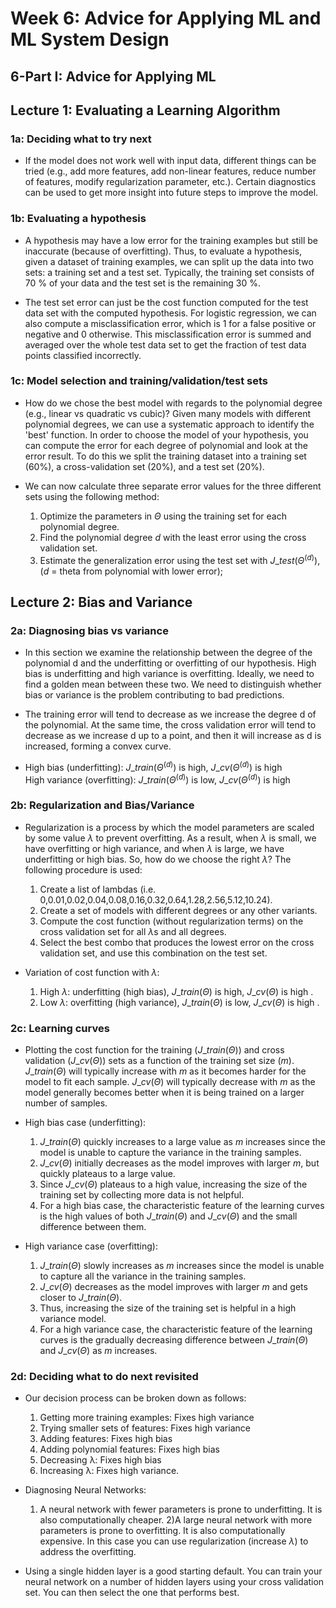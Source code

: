 # Week 6: Advice for Applying ML and ML System Design

## 6-Part I: Advice for Applying ML

## Lecture 1: Evaluating a Learning Algorithm

### 1a: Deciding what to try next

* If the model does not work well with input data, different things can be tried (e.g., add more features, add non-linear features, reduce number of features, modify regularization parameter, etc.). Certain diagnostics can be used to get more insight into future steps to improve the model.

### 1b: Evaluating a hypothesis

* A hypothesis may have a low error for the training examples but still be inaccurate (because of overfitting). Thus, to evaluate a hypothesis, given a dataset of training examples, we can split up the data into two sets: a training set and a test set. Typically, the training set consists of 70 % of your data and the test set is the remaining 30 %.

* The test set error can just be the cost function computed for the test data set with the computed hypothesis. For logistic regression, we can also compute a misclassification error, which is 1 for a false positive or negative and 0 otherwise. This misclassification error is summed and averaged over the whole test data set to get the fraction of test data points classified incorrectly.

### 1c: Model selection and training/validation/test sets 

* How do we chose the best model with regards to the polynomial degree (e.g., linear vs quadratic vs cubic)? Given many models with different polynomial degrees, we can use a systematic approach to identify the 'best' function. In order to choose the model of your hypothesis, you can compute the error for each degree of polynomial and look at the error result. To do this we split the training dataset into a training set (60%), a cross-validation set (20%), and a test set (20%).

* We can now calculate three separate error values for the three different sets using the following method:
    1) Optimize the parameters in $\Theta$ using the training set for each polynomial degree.
    2) Find the polynomial degree $d$ with the least error using the cross validation set.
    3) Estimate the generalization error using the test set with $J\_{test}(\Theta^{(d)})$, ($d$ = theta from polynomial with lower error);
    
## Lecture 2: Bias and Variance    

### 2a: Diagnosing bias vs variance

* In this section we examine the relationship between the degree of the polynomial d and the underfitting or overfitting of our hypothesis. High bias is underfitting and high variance is overfitting. Ideally, we need to find a golden mean between these two. We need to distinguish whether bias or variance is the problem contributing to bad predictions.

* The training error will tend to decrease as we increase the degree d of the polynomial. At the same time, the cross validation error will tend to decrease as we increase d up to a point, and then it will increase as d is increased, forming a convex curve.

* High bias (underfitting): $J\_{train}(\Theta^{(d)})$ is high, $J\_{cv}(\Theta^{(d)})$ is high  
  High variance (overfitting): $J\_{train}(\Theta^{(d)})$ is low, $J\_{cv}(\Theta^{(d)})$ is high
  
### 2b: Regularization and Bias/Variance

* Regularization is a process by which the model parameters are scaled by some value $\lambda$ to prevent overfitting. As a result, when $\lambda$ is small, we have overfitting or high variance, and when $\lambda$ is large, we have underfitting or high bias. So, how do we choose the right $\lambda$? The following procedure is used:

    1) Create a list of lambdas (i.e. 0,0.01,0.02,0.04,0.08,0.16,0.32,0.64,1.28,2.56,5.12,10.24).
    2) Create a set of models with different degrees or any other variants.
    3) Compute the cost function (without regularization terms) on the cross validation set for all $\lambda$s and all degrees.
    4) Select the best combo that produces the lowest error on the cross validation set, and use this combination on the test set.
    
* Variation of cost function with $\lambda$: 
    1) High $\lambda$: underfitting (high bias), $J\_{train}(\Theta)$ is high, $J\_{cv}(\Theta)$ is high .
    2) Low $\lambda$: overfitting (high variance), $J\_{train}(\Theta)$ is low, $J\_{cv}(\Theta)$ is high .
    
### 2c: Learning curves

* Plotting the cost function for the training ($J\_{train}(\Theta)$) and cross validation ($J\_{cv}(\Theta)$) sets as a function of the training set size ($m$). $J\_{train}(\Theta)$ will typically increase with $m$ as it becomes harder for the model to fit each sample. $J\_{cv}(\Theta)$ will typically decrease with $m$ as the model generally becomes better when it is being trained on a larger number of samples.

* High bias case (underfitting): 
    1) $J\_{train}(\Theta)$ quickly increases to a large value as $m$ increases since the model is unable to capture the variance in the training samples.
    2) $J\_{cv}(\Theta)$ initially decreases as the model improves with larger $m$, but quickly plateaus to a large value.
    3) Since $J\_{cv}(\Theta)$ plateaus to a high value, increasing the size of the training set by collecting more data is not helpful.
    4) For a high bias case, the characteristic feature of the learning curves is the high values of both $J\_{train}(\Theta)$ and $J\_{cv}(\Theta)$ and the small difference between them.
    
* High variance case (overfitting):
    1) $J\_{train}(\Theta)$ slowly increases as $m$ increases since the model is unable to capture all the variance in the training samples.
    2) $J\_{cv}(\Theta)$ decreases as the model improves with larger $m$ and gets closer to $J\_{train}(\Theta)$.
    3) Thus, increasing the size of the training set is helpful in a high variance model.
    4) For a high variance case, the characteristic feature of the learning curves is the gradually decreasing difference between $J\_{train}(\Theta)$ and $J\_{cv}(\Theta)$ as $m$ increases.
    

### 2d: Deciding what to do next revisited

* Our decision process can be broken down as follows:
    1) Getting more training examples: Fixes high variance
    2) Trying smaller sets of features: Fixes high variance
    3) Adding features: Fixes high bias
    4) Adding polynomial features: Fixes high bias
    5) Decreasing λ: Fixes high bias
    6) Increasing λ: Fixes high variance.
    
* Diagnosing Neural Networks: 
    1) A neural network with fewer parameters is prone to underfitting. It is also computationally cheaper.
    2)A large neural network with more parameters is prone to overfitting. It is also computationally expensive. In this case you can use regularization (increase $\lambda$) to address the overfitting.

* Using a single hidden layer is a good starting default. You can train your neural network on a number of hidden layers using your cross validation set. You can then select the one that performs best.